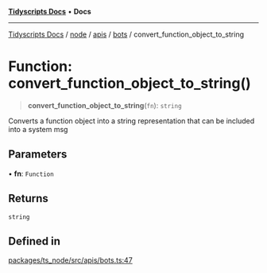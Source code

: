 [**Tidyscripts Docs**](../../../../../../../README.md) • **Docs**

***

[Tidyscripts Docs](../../../../../../../globals.md) / [node](../../../../../README.md) / [apis](../../../README.md) / [bots](../README.md) / convert\_function\_object\_to\_string

# Function: convert\_function\_object\_to\_string()

> **convert\_function\_object\_to\_string**(`fn`): `string`

Converts a function object into a string representation that can be included into a system msg

## Parameters

• **fn**: `Function`

## Returns

`string`

## Defined in

[packages/ts\_node/src/apis/bots.ts:47](https://github.com/sheunaluko/tidyscripts/blob/master/packages/ts_node/src/apis/bots.ts#L47)
